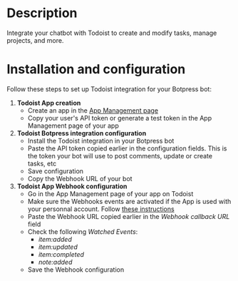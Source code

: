 # Description
Integrate your chatbot with Todoist to create and modify tasks, manage projects, and more.

# Installation and configuration

Follow these steps to set up Todoist integration for your Botpress bot:

1. **Todoist App creation**
    - Create an app in the [App Management page](https://developer.todoist.com/appconsole.html)
    - Copy your user's API token or generate a test token in the App Management page of your app
2. **Todoist Botpress integration configuration**
    - Install the Todoist integration in your Botpress bot
    - Paste the API token copied earlier in the configuration fields. This is the token your bot will use to post comments, update or create tasks, etc
    - Save configuration
    - Copy the Webhook URL of your bot
3. **Todoist App Webhook configuration**
    - Go in the App Management page of your app on Todoist
    - Make sure the Webhooks events are activated if the App is used with your personnal account. Follow [these instructions](https://developer.todoist.com/sync/v9/#webhooks)
    - Paste the Webhook URL copied earlier in the *Webhook callback URL* field
    - Check the following *Watched Events*:
        - *item:added*
        - *item:updated*
        - *item:completed*
        - *note:added*
    - Save the Webhook configuration
